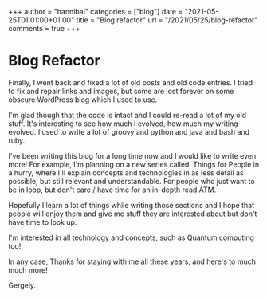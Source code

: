 +++
author = "hannibal"
categories = ["blog"]
date = "2021-05-25T01:01:00+01:00"
title = "Blog refactor"
url = "/2021/05/25/blog-refactor"
comments = true
+++

# Blog Refactor

Finally, I went back and fixed a lot of old posts and old code entries. I tried to fix and repair links and images, but some are lost forever on some obscure WordPress blog which I used to use.

I'm glad though that the code is intact and I could re-read a lot of my old stuff. It's interesting to see how much I evolved, how much my writing evolved. I used to write a lot of groovy and python and java and bash and ruby.

I've been writing this blog for a long time now and I would like to write even more! For example, I'm planning on a new series called, Things for People in a hurry, where I'll explain concepts and technologies in as less detail as possible, but still relevant and understandable. For people who just want to be in loop, but don't care / have time for an in-depth read ATM.

Hopefully I learn a lot of things while writing those sections and I hope that people will enjoy them and give me stuff they are interested about but don't have time to look up.

I'm interested in all technology and concepts, such as Quantum computing too!

In any case,
Thanks for staying with me all these years, and here's to much much more!

Gergely.
